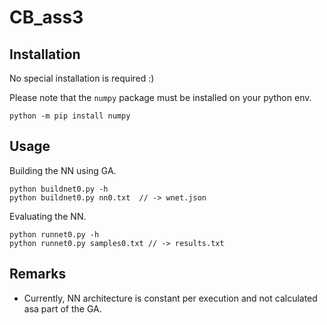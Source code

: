 # CB_ass3 #


## Installation ##
No special installation is required :)

Please note that the `numpy` package must be installed on your python env. 
```commandline
python -m pip install numpy
```

## Usage ##
Building the NN using GA.
```commandline
python buildnet0.py -h
python buildnet0.py nn0.txt  // -> wnet.json
```

Evaluating the NN.
```commandline
python runnet0.py -h
python runnet0.py samples0.txt // -> results.txt
```

## Remarks ##
* Currently, NN architecture is constant per execution and not calculated asa part of the GA.